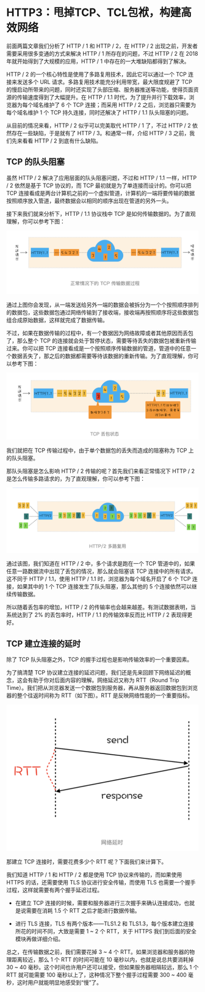 # HTTP3：甩掉TCP、TCL包袱，构建高效网络

前面两篇文章我们分析了 HTTP / 1 和 HTTP / 2，在 HTTP / 2 出现之前，开发者需要采用很多变通的方式来解决 HTTP / 1 所存在的问题，不过 HTTP / 2 在 2018 年就开始得到了大规模的应用，HTTP / 1 中存在的一大堆缺陷都得到了解决。

HTTP / 2 的一个核心特性是使用了多路复用技术，因此它可以通过一个 TCP 连接来发送多个 URL 请求。多路复用技术能充分利用带宽，最大限度规避了 TCP 的慢启动所带来的问题，同时还实现了头部压缩、服务器推送等功能，使得页面资源的传输速度得到了大幅提升。在 HTTP / 1.1 时代，为了提升并行下载效率，浏览器为每个域名维护了 6 个 TCP 连接；而采用 HTTP / 2 之后，浏览器只需要为每个域名维护 1 个 TCP 持久连接，同时还解决了 HTTP / 1.1 队头阻塞的问题。

从目前的情况来看，HTTP / 2 似乎可以完美取代 HTTP / 1 了，不过 HTTP / 2 依然存在一些缺陷，于是就有了 HTTP / 3。和通常一样，介绍 HTTP / 3 之前，我们先来看看 HTTP / 2 到底有什么缺陷。

## TCP 的队头阻塞

虽然 HTTP / 2 解决了应用层面的队头阻塞问题，不过和 HTTP / 1.1 一样，HTTP / 2 依然是基于 TCP 协议的，而 TCP 最初就是为了单连接而设计的。你可以把 TCP 连接看成是两台计算机之前的一个虚拟管道，计算机的一端将要传输的数据按照顺序放入管道，最终数据会以相同的顺序出现在管道的另外一头。

接下来我们就来分析下，HTTP / 1.1 协议栈中 TCP 是如何传输数据的。为了直观理解，你可以参考下图：

![正常情况下的TCP传输数据过程](./img/tcp-transfer-data-process.png)

通过上图你会发现，从一端发送给另外一端的数据会被拆分为一个个按照顺序排列的数据包，这些数据包通过网络传输到了接收端，接收端再按照顺序将这些数据包组合成原始数据，这样就完成了数据传输。

不过，如果在数据传输的过程中，有一个数据因为网络故障或者其他原因而丢包了，那么整个 TCP 的连接就会处于暂停状态，需要等待丢失的数据包被重新传输过来。你可以把 TCP 连接看成是一个按照顺序传输数据的管道，管道中的任意一个数据丢失了，那之后的数据都需要等待该数据的重新传输。为了直观理解，你可以参考下图：

![TCP丢包状态](./img/tcp-packet-loss-status.png)

我们就把在 TCP 传输过程中，由于单个数据包的丢失而造成的阻塞称为 TCP 上的队头阻塞。

那队头阻塞是怎么影响 HTTP / 2 传输的呢？首先我们来看正常情况下 HTTP / 2 是怎么传输多路请求的，为了直观理解，你可以参考下图：

![HTTP/2多路复用](./img/http-2-multiplexing.png)

通过该图，我们知道在 HTTP / 2 中，多个请求是跑在一个 TCP 管道中的，如果任意一路数据流中出现了丢包的情况，那么就会阻塞该 TCP 连接中的所有请求。这不同于 HTTP / 1.1，使用 HTTP / 1.1 时，浏览器为每个域名开启了 6 个 TCP 连接，如果其中的 1 个 TCP 连接发生了队头阻塞，那么其他的 5 个连接依然可以继续传输数据。

所以随着丢包率的增加，HTTP / 2 的传输率也会越来越差。有测试数据表明，当系统达到了 2% 的丢包率时，HTTP / 1.1 的传输效率反而比 HTTP / 2 表现得更好。

## TCP 建立连接的延时

除了 TCP 队头阻塞之外，TCP 的握手过程也是影响传输效率的一个重要因素。

为了搞清楚 TCP 协议建立连接的延迟问题，我们还是先来回顾下网络延迟的概念，这会有助于你对后面内容的理解。网络延迟又称为 RTT（Round Trip Time）。我们把从浏览器发送一个数据包到服务器，再从服务器返回数据包到浏览器的整个往返时间称为 RTT（如下图）。RTT 是反映网络性能的一个重要指标。

![网络延时](./img/network-delayed.png)

那建立 TCP 连接时，需要花费多少个 RTT 呢？下面我们来计算下。

我们知道 HTTP / 1 和 HTTP / 2 都是使用 TCP 协议来传输的，而如果使用 HTTPS 的话，还需要使用 TLS 协议进行安全传输，而使用 TLS 也需要一个握手过程，这样就需要有两个握手延迟过程。

- 在建立 TCP 连接的时候，需要和服务器进行三次握手来确认连接成功，也就是说需要在消耗 1.5 个 RTT 之后才能进行数据传输。

- 进行 TLS 连接，TLS 有两个版本——TLS1.2 和 TLS1.3，每个版本建立连接所花的时间不同，大致是需要 1 ~ 2 个 RTT，关于 HTTPS 我们到后面的安全模块再做详细介绍。

总之，在传输数据之前，我们需要花掉 3 ~ 4 个 RTT。如果浏览器和服务器的物理距离较近，那么 1 个 RTT 的时间可能在 10 毫秒以内，也就是说总共要消耗掉 30 ~ 40 毫秒。这个时间也许用户还可以接受，但如果服务器相隔较远，那么 1 个 RTT 就可能需要 100 毫秒以上了，这种情况下整个握手过程需要 300 ~ 400 毫秒，这时用户就能明显地感受到“慢”了。
